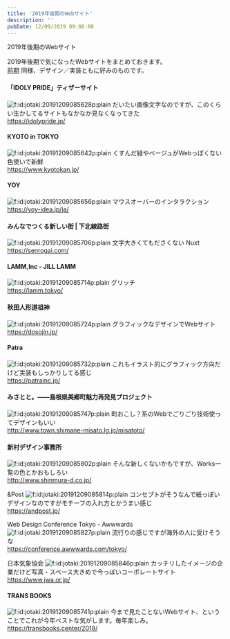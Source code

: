 ```yaml
---
title: '2019年後期のWebサイト'
description: ''
pubDate: 12/09/2019 09:06:08
---
```


<p>2019年後期のWebサイト</p>

<p>2019年後期で気になったWebサイトをまとめておきます。<br/>
<a href="https://jtk.hatenablog.com/entry/2019/08/04/100739">前期</a> 同様、デザイン／実装ともに好みのものです。</p>

<h4>「IDOLY PRIDE」ティザーサイト</h4>

<p><span itemscope itemtype="http://schema.org/Photograph"><img src="/images/hatena/20191209085628.png" alt="f:id:jotaki:20191209085628p:plain" title="f:id:jotaki:20191209085628p:plain" class="hatena-fotolife" itemprop="image"></span>
だいたい画像文字なのですが、このくらい生かしてるサイトもなかなか見なくなってきた<br/>
<a href="https://idolypride.jp/">https://idolypride.jp/</a></p>

<h4>KYOTO in TOKYO</h4>

<p><span itemscope itemtype="http://schema.org/Photograph"><img src="/images/hatena/20191209085642.png" alt="f:id:jotaki:20191209085642p:plain" title="f:id:jotaki:20191209085642p:plain" class="hatena-fotolife" itemprop="image"></span>
くすんだ緑やベージュがWebっぽくない色使いで新鮮<br/>
<a href="https://www.kyotokan.jp/">https://www.kyotokan.jp/</a></p>

<h4>YOY</h4>

<p><span itemscope itemtype="http://schema.org/Photograph"><img src="/images/hatena/20191209085656.png" alt="f:id:jotaki:20191209085656p:plain" title="f:id:jotaki:20191209085656p:plain" class="hatena-fotolife" itemprop="image"></span>
マウスオーバーのインタラクション<br/>
<a href="https://yoy-idea.jp/ja/">https://yoy-idea.jp/ja/</a></p>

<h4>みんなでつくる新しい街 | 下北線路街</h4>

<p><span itemscope itemtype="http://schema.org/Photograph"><img src="/images/hatena/20191209085706.png" alt="f:id:jotaki:20191209085706p:plain" title="f:id:jotaki:20191209085706p:plain" class="hatena-fotolife" itemprop="image"></span>
文字大きくてもださくない Nuxt<br/>
<a href="https://senrogai.com/">https://senrogai.com/</a></p>

<h4>LAMM,Inc - JILL LAMM</h4>

<p><span itemscope itemtype="http://schema.org/Photograph"><img src="/images/hatena/20191209085714.png" alt="f:id:jotaki:20191209085714p:plain" title="f:id:jotaki:20191209085714p:plain" class="hatena-fotolife" itemprop="image"></span>
グリッチ<br/>
<a href="https://lamm.tokyo/">https://lamm.tokyo/</a></p>

<h4>秋田人形道祖神</h4>

<p><span itemscope itemtype="http://schema.org/Photograph"><img src="/images/hatena/20191209085724.png" alt="f:id:jotaki:20191209085724p:plain" title="f:id:jotaki:20191209085724p:plain" class="hatena-fotolife" itemprop="image"></span>
グラフィックなデザインでWebサイト<br/>
<a href="https://dosojin.jp/">https://dosojin.jp/</a></p>

<h4>Patra</h4>

<p><span itemscope itemtype="http://schema.org/Photograph"><img src="/images/hatena/20191209085732.png" alt="f:id:jotaki:20191209085732p:plain" title="f:id:jotaki:20191209085732p:plain" class="hatena-fotolife" itemprop="image"></span>
これもイラスト的にグラフィック方向だけど実装もしっかりしてる感じ<br/>
<a href="https://patrainc.jp/">https://patrainc.jp/</a></p>

<h4>みさとと。——島根県美郷町魅力再発見プロジェクト</h4>

<p><span itemscope itemtype="http://schema.org/Photograph"><img src="/images/hatena/20191209085747.png" alt="f:id:jotaki:20191209085747p:plain" title="f:id:jotaki:20191209085747p:plain" class="hatena-fotolife" itemprop="image"></span>
町おこし？系のWebでごりごり技術使ってデザインもいい<br/>
<a href="http://www.town.shimane-misato.lg.jp/misatoto/">http://www.town.shimane-misato.lg.jp/misatoto/</a></p>

<h4>新村デザイン事務所</h4>

<p><span itemscope itemtype="http://schema.org/Photograph"><img src="/images/hatena/20191209085802.png" alt="f:id:jotaki:20191209085802p:plain" title="f:id:jotaki:20191209085802p:plain" class="hatena-fotolife" itemprop="image"></span>
そんな新しくないかもですが、Works一覧の色とかおもしろい<br/>
<a href="http://www.shinmura-d.co.jp/">http://www.shinmura-d.co.jp/</a></p>

<p>&amp;Post
<span itemscope itemtype="http://schema.org/Photograph"><img src="/images/hatena/20191209085814.png" alt="f:id:jotaki:20191209085814p:plain" title="f:id:jotaki:20191209085814p:plain" class="hatena-fotolife" itemprop="image"></span>
コンセプトがそうなんで紙っぽいデザインなのですがモチーフの入れ方とかうまい感じ<br/>
<a href="https://andpost.jp/">https://andpost.jp/</a></p>

<p>Web Design Conference Tokyo - Awwwards
<span itemscope itemtype="http://schema.org/Photograph"><img src="/images/hatena/20191209085827.png" alt="f:id:jotaki:20191209085827p:plain" title="f:id:jotaki:20191209085827p:plain" class="hatena-fotolife" itemprop="image"></span>
流行りの感じですが海外の人に受けそうな<br/>
<a href="https://conference.awwwards.com/tokyo/">https://conference.awwwards.com/tokyo/</a></p>

<p>日本気象協会
<span itemscope itemtype="http://schema.org/Photograph"><img src="/images/hatena/20191209085846.png" alt="f:id:jotaki:20191209085846p:plain" title="f:id:jotaki:20191209085846p:plain" class="hatena-fotolife" itemprop="image"></span>
カッチリしたイメージの企業だけど写真・スペース大きめで今っぽいコーポレートサイト<br/>
<a href="https://www.jwa.or.jp/">https://www.jwa.or.jp/</a></p>

<h4>TRANS BOOKS</h4>

<p><span itemscope itemtype="http://schema.org/Photograph"><img src="/images/hatena/20191209085741.png" alt="f:id:jotaki:20191209085741p:plain" title="f:id:jotaki:20191209085741p:plain" class="hatena-fotolife" itemprop="image"></span>
今まで見たことないWebサイト、ということでこれが今年ベストな気がします。毎年楽しみ。<br/>
<a href="https://transbooks.center/2019/">https://transbooks.center/2019/</a></p>
